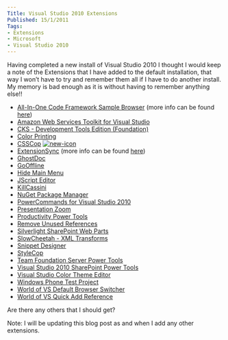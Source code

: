 ```yaml
---
Title: Visual Studio 2010 Extensions
Published: 15/1/2011
Tags:
- Extensions
- Microsoft
- Visual Studio 2010
---
```


Having completed a new install of Visual Studio 2010 I thought I would keep a note of the Extensions that I have added to the default installation, that way I won’t have to try and remember them all if I have to do another install. My memory is bad enough as it is without having to remember anything else!!

- [All-In-One Code Framework Sample Browser](http://visualstudiogallery.msdn.microsoft.com/4934b087-e6cc-44dd-b992-a71f00a2a6df) (more info can be found [here](http://www.gep13.co.uk/blog/all-in-one-code-framework)) 
- [Amazon Web Services Toolkit for Visual Studio](http://visualstudiogallery.msdn.microsoft.com/175787af-a563-4306-957b-686b4ee9b497)
- [CKS - Development Tools Edition (Foundation)](http://visualstudiogallery.msdn.microsoft.com/a346880f-2d29-47a6-84a2-f2d568dd6997)
- [Color Printing](http://visualstudiogallery.msdn.microsoft.com/00ec88c2-1553-47d2-8170-3c5baa0c6e44/)
- [CSSCop](http://visualstudiogallery.msdn.microsoft.com/a921b98e-9430-4be2-bf53-1169e12bdb50) [![new-icon](http://www.gep13.co.uk/blog/wp-content/uploads/2011/08/new-icon_thumb1.gif)](http://visualstudiogallery.msdn.microsoft.com/a921b98e-9430-4be2-bf53-1169e12bdb50)
- [ExtensionSync](http://visualstudiogallery.msdn.microsoft.com/dbaf0ac9-fb7b-4fb3-b34d-ea2269276d3c) (more info can be found [here](http://www.gep13.co.uk/blog/a-tool-to-synchronise-visual-studio-2010-extensions)) 
- [GhostDoc](http://visualstudiogallery.msdn.microsoft.com/46A20578-F0D5-4B1E-B55D-F001A6345748/)
- [GoOffline](http://visualstudiogallery.msdn.microsoft.com/425f09d8-d070-4ab1-84c1-68fa326190f4?SRC=Home)
- [Hide Main Menu](http://visualstudiogallery.msdn.microsoft.com/bdbcffca-32a6-4034-8e89-c31b86ad4813)
- [JScript Editor](http://visualstudiogallery.msdn.microsoft.com/872d27ee-38c7-4a97-98dc-0d8a431cc2ed/)
- [KillCassini](http://visualstudiogallery.msdn.microsoft.com/1269c9a1-fcfe-4b47-91e7-22c7027f3c41)
- [NuGet Package Manager](http://visualstudiogallery.msdn.microsoft.com/27077b70-9dad-4c64-adcf-c7cf6bc9970c/)
- [PowerCommands for Visual Studio 2010](http://visualstudiogallery.msdn.microsoft.com/e5f41ad9-4edc-4912-bca3-91147db95b99/)
- [Presentation Zoom](http://visualstudiogallery.msdn.microsoft.com/6a7a0b57-7059-470d-bcfa-60ceb78dc752/)
- [Productivity Power Tools](http://visualstudiogallery.msdn.microsoft.com/d0d33361-18e2-46c0-8ff2-4adea1e34fef/)
- [Remove Unused References](http://visualstudiogallery.msdn.microsoft.com/9811e528-cfa8-4fe7-9dd1-4021978b5097)
- [Silverlight SharePoint Web Parts](http://visualstudiogallery.msdn.microsoft.com/e8360a85-58ca-42d1-8de0-e48a1ab071c7)
- [SlowCheetah - XML Transforms](http://visualstudiogallery.msdn.microsoft.com/69023d00-a4f9-4a34-a6cd-7e854ba318b5)
- [Snippet Designer](http://visualstudiogallery.msdn.microsoft.com/B08B0375-139E-41D7-AF9B-FAEE50F68392/)
- [StyleCop](http://visualstudiogallery.msdn.microsoft.com/06C6AE96-FB05-4379-8800-F08DAEABB7BE)
- [Team Foundation Server Power Tools](http://visualstudiogallery.msdn.microsoft.com/c255a1e4-04ba-4f68-8f4e-cd473d6b971f/)
- [Visual Studio 2010 SharePoint Power Tools](http://visualstudiogallery.msdn.microsoft.com/8e602a8c-6714-4549-9e95-f3700344b0d9)
- [Visual Studio Color Theme Editor](http://visualstudiogallery.msdn.microsoft.com/20cd93a2-c435-4d00-a797-499f16402378/)
- [Windows Phone Test Project](http://visualstudiogallery.msdn.microsoft.com/6819514d-4bd6-4f31-a231-48c6530ed03b)
- [World of VS Default Browser Switcher](http://visualstudiogallery.msdn.microsoft.com/bb424812-f742-41ef-974a-cdac607df921)
- [World of VS Quick Add Reference](http://visualstudiogallery.msdn.microsoft.com/dc06b54c-b6c4-4cf5-8203-a09c6979e881)
 
Are there any others that I should get?

Note: I will be updating this blog post as and when I add any other extensions.
